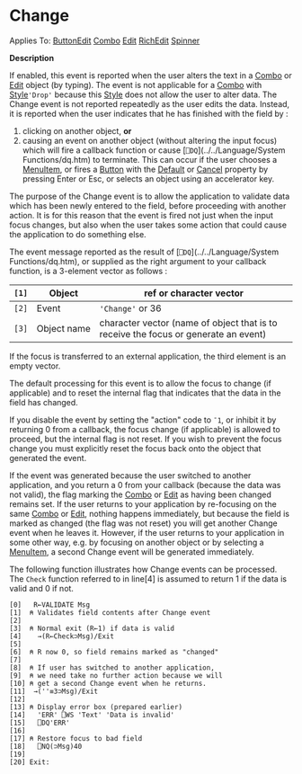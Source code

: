 



<h1 class="heading"><span class="name">Change</span></h1>

Applies To: [ButtonEdit](../a-z/buttonedit.md) [Combo](../a-z/combo.md) [Edit](../a-z/edit.md) [RichEdit](../a-z/richedit.md) [Spinner](../a-z/spinner.md)


**Description**


If enabled, this event is reported when the user alters the text in a [Combo](../a-z/combo.md) or [Edit](../a-z/edit.md) object (by typing). The event is not applicable for a [Combo](../a-z/combo.md) with [Style](../a-z/style.md)`'Drop'` because this [Style](../a-z/style.md) does not allow the user to alter data. The Change event is not reported repeatedly as the user edits the data. Instead, it is reported when the user indicates that he has finished with the field by :

1. clicking on another object, **or**
2. causing an event on another object (without altering the input focus) which will fire a callback function or cause [`⎕DQ`](../../Language/System Functions/dq.htm) to terminate. This can occur if the user chooses a [MenuItem](../a-z/menuitem.md), or fires a [Button](../a-z/button.md) with the [Default](../a-z/default.md) or [Cancel](../a-z/cancel.md) property by pressing Enter or Esc, or selects an object using an accelerator key.

The purpose of the Change event is to allow the application to validate data which has been newly entered to the field, before proceeding with another action. It is for this reason that the event is fired not just when the input focus changes, but also when the user takes some action that could cause the application to do something else.


The event message reported as the result of [`⎕DQ`](../../Language/System Functions/dq.htm), or supplied as the right argument to your callback function, is a 3-element vector as follows :


| `[1]` | Object | ref or character vector |
| --- | --- | ---  |
| `[2]` | Event | `'Change'` or 36 |
| `[3]` | Object name | character vector (name of object that is to receive the focus or generate an event) |


If the focus is transferred to an external application, the third element is an empty vector.


The default processing for this event is to allow the focus to change (if applicable) and to reset the internal flag that indicates that the data in the field has changed.


If you disable the event by setting the "action" code to `¯1`, or inhibit it by returning 0 from a callback, the focus change (if applicable) is allowed to proceed, but the internal flag is not reset. If you wish to prevent the focus change you must explicitly reset the focus back onto the object that generated the event.


If the event was generated because the user switched to another application, and you return a 0 from your callback (because the data was not valid), the flag marking the [Combo](../a-z/combo.md) or [Edit](../a-z/edit.md) as having been changed remains set. If the user returns to your application by re-focusing on the same [Combo](../a-z/combo.md) or [Edit](../a-z/edit.md), nothing happens immediately, but because the field is marked as changed (the flag was not reset) you will get another Change event when he leaves it. However, if the user returns to your application in some other way, e.g. by focusing on another object or by selecting a [MenuItem](../a-z/menuitem.md), a second Change event will be generated immediately.


The following function illustrates how Change events can be processed. The `Check` function referred to in line[4] is assumed to return 1 if the data is valid and 0 if not.
```apl
[0]   R←VALIDATE Msg
[1]  ⍝ Validates field contents after Change event
[2]
[3]  ⍝ Normal exit (R←1) if data is valid
[4]    →(R←Check⊃Msg)/Exit
[5]
[6]  ⍝ R now 0, so field remains marked as "changed"
[7]
[8]  ⍝ If user has switched to another application,
[9]  ⍝ we need take no further action because we will
[10] ⍝ get a second Change event when he returns.
[11]  →(''≡3⊃Msg)/Exit
[12]
[13] ⍝ Display error box (prepared earlier)
[14]   'ERR' ⎕WS 'Text' 'Data is invalid'
[15]   ⎕DQ'ERR'
[16]
[17] ⍝ Restore focus to bad field
[18]   ⎕NQ(⊃Msg)40
[19]
[20] Exit:
```


